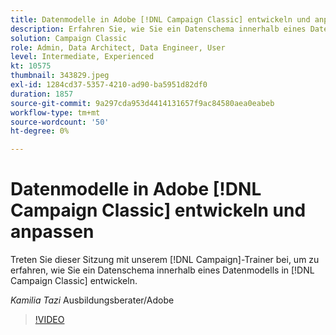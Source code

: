 ```yaml
---
title: Datenmodelle in Adobe [!DNL Campaign Classic] entwickeln und anpassen
description: Erfahren Sie, wie Sie ein Datenschema innerhalb eines Datenmodells in [!DNL Campaign Classic] entwickeln.
solution: Campaign Classic
role: Admin, Data Architect, Data Engineer, User
level: Intermediate, Experienced
kt: 10575
thumbnail: 343829.jpeg
exl-id: 1284cd37-5357-4210-ad90-ba5951d82df0
duration: 1857
source-git-commit: 9a297cda953d4414131657f9ac84580aea0eabeb
workflow-type: tm+mt
source-wordcount: '50'
ht-degree: 0%

---
```


# Datenmodelle in Adobe [!DNL Campaign Classic] entwickeln und anpassen

Treten Sie dieser Sitzung mit unserem [!DNL Campaign]-Trainer bei, um zu erfahren, wie Sie ein Datenschema innerhalb eines Datenmodells in [!DNL Campaign Classic] entwickeln.

*Kamilia Tazi* Ausbildungsberater/Adobe

>[!VIDEO](https://video.tv.adobe.com/v/343829/?quality=12&learn=on)
